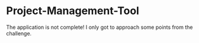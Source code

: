 # Project-Management-Tool

The application is not complete!
I only got to approach some points from the challenge.
